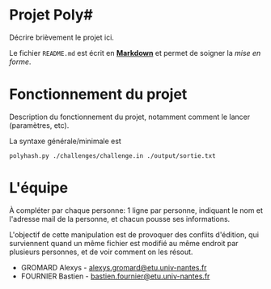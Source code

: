 # Projet Poly#

Décrire brièvement le projet ici.

Le fichier `README.md` est écrit en [**Markdown**](https://docs.github.com/en/get-started/writing-on-github/getting-started-with-writing-and-formatting-on-github/basic-writing-and-formatting-syntax) et permet de soigner la _mise en forme_.

# Fonctionnement du projet

Description du fonctionnement du projet, notamment comment le lancer (paramètres, etc).

La syntaxe générale/minimale est

    polyhash.py ./challenges/challenge.in ./output/sortie.txt

# L'équipe

À compléter par chaque personne: 1 ligne par personne, indiquant le nom et l'adresse mail de la personne, et chacun pousse ses informations.

L'objectif de cette manipulation est de provoquer des conflits d'édition, qui surviennent quand un même fichier est modifié au même endroit par plusieurs personnes, et de voir comment on les résout.

- GROMARD Alexys - alexys.gromard@etu.univ-nantes.fr
- FOURNIER Bastien - bastien.fournier@etu.univ-nantes.fr
